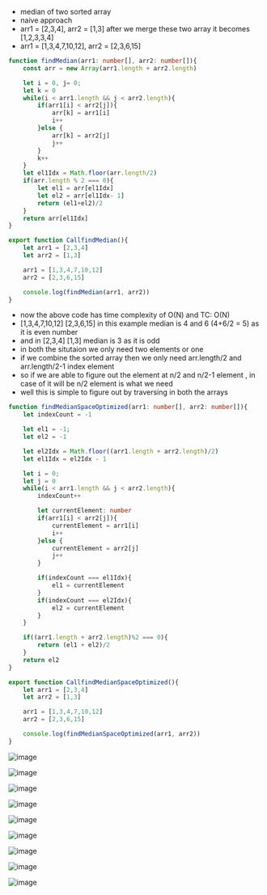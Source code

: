 - median of two sorted array
- naive approach
- arr1 = [2,3,4], arr2 = [1,3] after we merge these two array it becomes [1,2,3,3,4]
- arr1 = [1,3,4,7,10,12], arr2 = [2,3,6,15]

```ts
function findMedian(arr1: number[], arr2: number[]){
    const arr = new Array(arr1.length + arr2.length)

    let i = 0, j= 0;
    let k = 0
    while(i < arr1.length && j < arr2.length){
        if(arr1[i] < arr2[j]){
            arr[k] = arr1[i]
            i++
        }else {
            arr[k] = arr2[j]
            j++
        }
        k++
    }
    let el1Idx = Math.floor(arr.length/2)
    if(arr.length % 2 === 0){
        let el1 = arr[el1Idx]
        let el2 = arr[el1Idx- 1]
        return (el1+el2)/2
    }
    return arr[el1Idx]
}

export function CallfindMedian(){
    let arr1 = [2,3,4]
    let arr2 = [1,3]

    arr1 = [1,3,4,7,10,12]
    arr2 = [2,3,6,15]

    console.log(findMedian(arr1, arr2))
}
```

- now the above code has time complexity of O(N) and TC: O(N)
- [1,3,4,7,10,12] [2,3,6,15] in this example median is 4 and 6 (4+6/2 = 5) as it is even number 
- and in [2,3,4] [1,3] median is 3 as it is odd 
- in both the situtaion we only need two elements or one 
- if we combine the sorted array then we only need arr.length/2 and arr.length/2-1 index element
- so if we are able to figure out the element at n/2 and n/2-1 element , in case of it will be n/2 element is what we need 
- well this is simple to figure out by traversing in both the arrays


```ts
function findMedianSpaceOptimized(arr1: number[], arr2: number[]){
    let indexCount = -1

    let el1 = -1;
    let el2 = -1

    let el2Idx = Math.floor((arr1.length + arr2.length)/2)
    let el1Idx = el2Idx - 1

    let i = 0;
    let j = 0
    while(i < arr1.length && j < arr2.length){
        indexCount++

        let currentElement: number
        if(arr1[i] < arr2[j]){
            currentElement = arr1[i]
            i++
        }else {
            currentElement = arr2[j]
            j++
        }

        if(indexCount === el1Idx){
            el1 = currentElement
        }
        if(indexCount === el2Idx){
            el2 = currentElement
        }
    }

    if((arr1.length + arr2.length)%2 === 0){
        return (el1 + el2)/2
    }
    return el2
}

export function CallfindMedianSpaceOptimized(){
    let arr1 = [2,3,4]
    let arr2 = [1,3]

    arr1 = [1,3,4,7,10,12]
    arr2 = [2,3,6,15]

    console.log(findMedianSpaceOptimized(arr1, arr2))
}
```

![image](https://github.com/user-attachments/assets/27b331bb-ea0b-4647-92b3-684c762cb909)

![image](https://github.com/user-attachments/assets/2b045091-6675-4fa5-9ef5-79c65569054d)

![image](https://github.com/user-attachments/assets/04b88ac0-aede-4231-9fad-1196376f2881)


![image](https://github.com/user-attachments/assets/425a4a46-a87e-4d80-a66d-592a7c9fc61b)

![image](https://github.com/user-attachments/assets/84cce1c7-c236-4200-9461-618413cf8a6a)


![image](https://github.com/user-attachments/assets/d9fff567-9d78-4a89-964f-c62416072752)


![image](https://github.com/user-attachments/assets/f9968a2a-0354-44c4-9bb1-76e02f59cb0b)

![image](https://github.com/user-attachments/assets/f21d3c36-07d4-48bb-ac1f-7b7f71439120)

![image](https://github.com/user-attachments/assets/32a43d67-9ecf-4c42-944e-237f68de7482)


